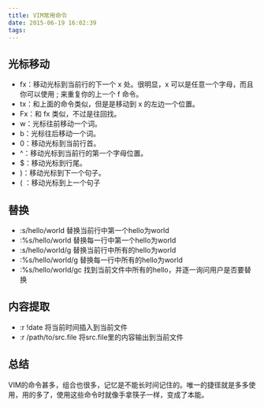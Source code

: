 ```yaml
---
title: VIM常用命令
date: 2015-06-19 16:02:39
tags:
---
```


## 光标移动

- fx：移动光标到当前行的下一个 x 处。很明显，x 可以是任意一个字母，而且你可以使用 ; 来重复你的上一个 f 命令。
- tx：和上面的命令类似，但是是移动到 x 的左边一个位置。
- Fx：和 fx 类似，不过是往回找。
- w：光标往前移动一个词。
- b：光标往后移动一个词。
- 0：移动光标到当前行首。
- ^：移动光标到当前行的第一个字母位置。
- $：移动光标到行尾。
- )：移动光标到下一个句子。
- ( ：移动光标到上一个句子

## 替换

- :s/hello/world 替换当前行中第一个hello为world
- :%s/hello/world 替换每一行中第一个hello为world
- :s/hello/world/g 替换当前行中所有的hello为world
- :%s/hello/world/g 替换每一行中所有的hello为world
- :%s/hello/world/gc 找到当前文件中所有的hello，并逐一询问用户是否要替换

## 内容提取

- :r !date 将当前时间插入到当前文件
- :r /path/to/src.file 将src.file里的内容输出到当前文件

## 总结

VIM的命令甚多，组合也很多，记忆是不能长时间记住的。唯一的捷径就是多多使用，用的多了，使用这些命令时就像手拿筷子一样，变成了本能。
